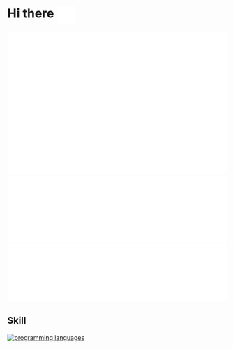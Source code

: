 # Hi there <img src="./icons/hi.svg" alt="👋" align="top" height="41">

![](./metrics/isocalendar.svg)
![](./metrics/followup.svg)
![](./metrics/topics.svg)

## Skill

[![programming languages](https://skillicons.dev/icons?perline=15&theme=light&i=nodejs,js,ts,py,md,docker,git,githubactions)](https://skillicons.dev)

